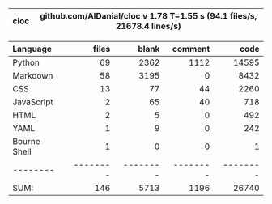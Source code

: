 cloc|github.com/AlDanial/cloc v 1.78  T=1.55 s (94.1 files/s, 21678.4 lines/s)
--- | ---

Language|files|blank|comment|code
:-------|-------:|-------:|-------:|-------:
Python|69|2362|1112|14595
Markdown|58|3195|0|8432
CSS|13|77|44|2260
JavaScript|2|65|40|718
HTML|2|5|0|492
YAML|1|9|0|242
Bourne Shell|1|0|0|1
--------|--------|--------|--------|--------
SUM:|146|5713|1196|26740
